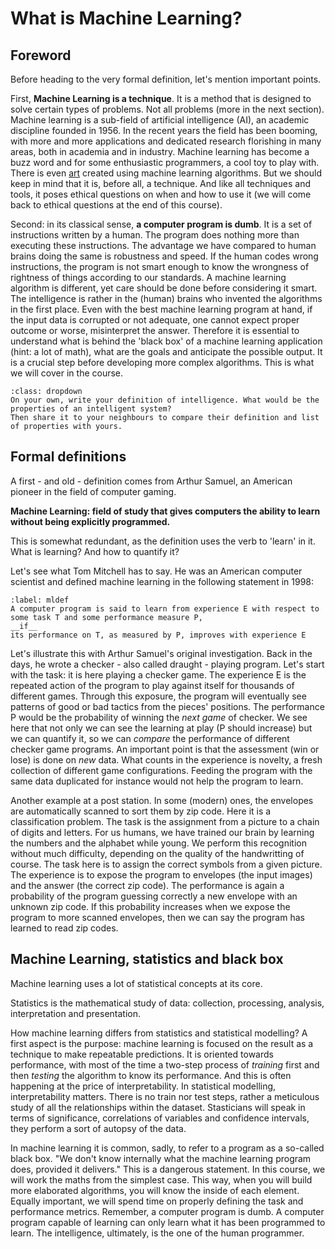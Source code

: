 # What is Machine Learning?

## Foreword
Before heading to the very formal definition, let's mention important points.

First, __Machine Learning is a technique__. It is a method that is designed to solve certain types of problems. Not all problems (more in the next section). 
Machine learning is a sub-field of artificial intelligence (AI), an academic discipline founded in 1956. In the recent years the field has been booming, with more and more applications and dedicated research florishing in many areas, both in academia and in industry. Machine learning has become a buzz word and for some enthusiastic programmers, a cool toy to play with. There is even [art](https://ml4a.net/) created using machine learning algorithms. But we should keep in mind that it is, before all, a technique. And like all techniques and tools, it poses ethical questions on when and how to use it (we will come back to ethical questions at the end of this course).

Second: in its classical sense, __a computer program is dumb__. It is a set of instructions written by a human. The program does nothing more than executing these instructions. The advantage we have compared to human brains doing the same is robustness and speed. If the human codes wrong instructions, the program is not smart enough to know the wrongness of rightness of things according to our standards. A machine learning algorithm is different, yet care should be done before considering it smart. The intelligence is rather in the (human) brains who invented the algorithms in the first place. Even with the best machine learning program at hand, if the input data is corrupted or not adequate, one cannot expect proper outcome or worse, misinterpret the answer. Therefore it is essential to understand what is behind the 'black box' of a machine learning application (hint: a lot of math), what are the goals and anticipate the possible output. It is a crucial step before developing more complex algorithms. This is what we will cover in the course.

```{admonition} Exercise
:class: dropdown
On your own, write your definition of intelligence. What would be the properties of an intelligent system?  
Then share it to your neighbours to compare their definition and list of properties with yours.
```

## Formal definitions

A first - and old - definition comes from Arthur Samuel, an American pioneer in the field of computer gaming.

__Machine Learning: field of study that gives computers the ability to learn without being explicitly programmed.__  

This is somewhat redundant, as the definition uses the verb to 'learn' in it. What is learning? And how to quantify it? 

Let's see what Tom Mitchell has to say. He was an American computer scientist and defined machine learning in the following statement in 1998:

````{prf:definition}
:label: mldef
A computer program is said to learn from experience E with respect to some task T and some performance measure P,  
__if__  
its performance on T, as measured by P, improves with experience E
````

Let's illustrate this with Arthur Samuel's original investigation. Back in the days, he wrote a checker - also called draught - playing program.
Let's start with the task: it is here playing a checker game.
The experience E is the repeated action of the program to play against itself for thousands of different games. Through this exposure, the program will eventually see patterns of good or bad tactics from the pieces' positions. The performance P would be the probability of winning the *next game* of checker.
We see here that not only we can see the learning at play (P should increase) but we can quantify it, so we can *compare* the performance of different checker game programs. An important point is that the assessment (win or lose) is done on *new* data. What counts in the experience is novelty, a fresh collection of different game configurations. Feeding the program with the same data duplicated for instance would not help the program to learn. 

Another example at a post station. In some (modern) ones, the envelopes are automatically scanned to sort them by zip code. Here it is a classification problem. The task is the assignment from a picture to a chain of digits and letters. For us humans, we have trained our brain by learning the numbers and the alphabet while young. We perform this recognition without much difficulty, depending on the quality of the handwritting of course. The task here is to assign the correct symbols from a given picture. The experience is to expose the program to envelopes (the input images) and the answer (the correct zip code). The performance is again a probability of the program guessing correctly a new envelope with an unknown zip code. If this probability increases when we expose the program to more scanned envelopes, then we can say the program has learned to read zip codes.

## Machine Learning, statistics and black box
Machine learning uses a lot of statistical concepts at its core.

Statistics is the mathematical study of data: collection, processing, analysis, interpretation and presentation.

How machine learning differs from statistics and statistical modelling? A first aspect is the purpose: machine learning is focused on the result as a technique to make repeatable predictions. It is oriented towards performance, with most of the time a two-step process of _training_ first and then _testing_ the algorithm to know its performance. And this is often happening at the price of interpretability. In statistical modelling, interpretability matters. There is no train nor test steps, rather a meticulous study of all the relationships within the dataset. Stasticians will speak in terms of significance, correlations of variables and confidence intervals, they perform a sort of autopsy of the data. 

In machine learning it is common, sadly, to refer to a program as a so-called black box. "We don't know internally what the machine learning program does, provided it delivers."
This is a dangerous statement. In this course, we will work the maths from the simplest case. This way, when you will build more elaborated algorithms, you will know the inside of each element. Equally important, we will spend time on properly defining the task and performance metrics. Remember, a computer program is dumb. A computer program capable of learning can only learn what it has been programmed to learn. The intelligence, ultimately, is the one of the human programmer.



